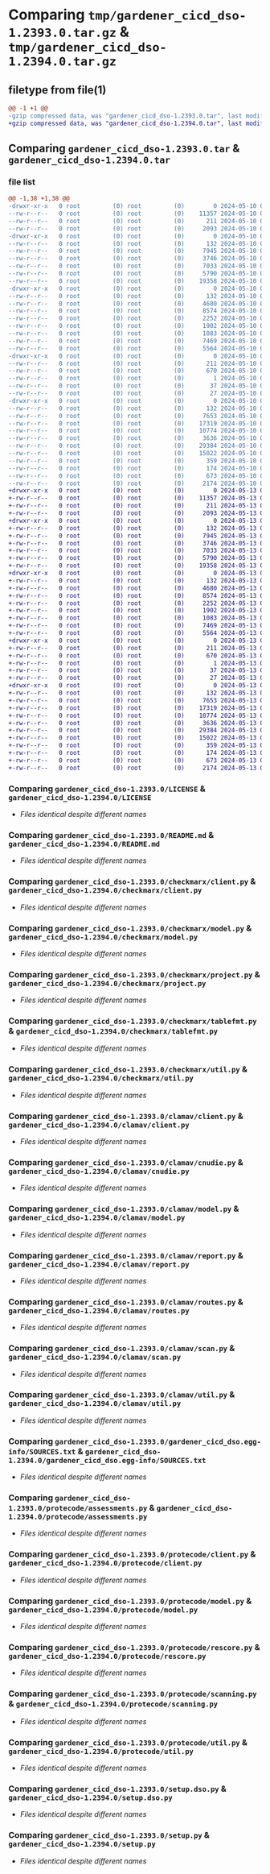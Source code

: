 # Comparing `tmp/gardener_cicd_dso-1.2393.0.tar.gz` & `tmp/gardener_cicd_dso-1.2394.0.tar.gz`

## filetype from file(1)

```diff
@@ -1 +1 @@
-gzip compressed data, was "gardener_cicd_dso-1.2393.0.tar", last modified: Fri May 10 09:07:10 2024, max compression
+gzip compressed data, was "gardener_cicd_dso-1.2394.0.tar", last modified: Mon May 13 06:01:17 2024, max compression
```

## Comparing `gardener_cicd_dso-1.2393.0.tar` & `gardener_cicd_dso-1.2394.0.tar`

### file list

```diff
@@ -1,38 +1,38 @@
-drwxr-xr-x   0 root         (0) root         (0)        0 2024-05-10 09:07:10.720555 gardener_cicd_dso-1.2393.0/
--rw-r--r--   0 root         (0) root         (0)    11357 2024-05-10 09:05:08.000000 gardener_cicd_dso-1.2393.0/LICENSE
--rw-r--r--   0 root         (0) root         (0)      211 2024-05-10 09:07:10.720555 gardener_cicd_dso-1.2393.0/PKG-INFO
--rw-r--r--   0 root         (0) root         (0)     2093 2024-05-10 09:05:08.000000 gardener_cicd_dso-1.2393.0/README.md
-drwxr-xr-x   0 root         (0) root         (0)        0 2024-05-10 09:07:10.716555 gardener_cicd_dso-1.2393.0/checkmarx/
--rw-r--r--   0 root         (0) root         (0)      132 2024-05-10 09:05:08.000000 gardener_cicd_dso-1.2393.0/checkmarx/__init__.py
--rw-r--r--   0 root         (0) root         (0)     7945 2024-05-10 09:05:08.000000 gardener_cicd_dso-1.2393.0/checkmarx/client.py
--rw-r--r--   0 root         (0) root         (0)     3746 2024-05-10 09:05:08.000000 gardener_cicd_dso-1.2393.0/checkmarx/model.py
--rw-r--r--   0 root         (0) root         (0)     7033 2024-05-10 09:05:08.000000 gardener_cicd_dso-1.2393.0/checkmarx/project.py
--rw-r--r--   0 root         (0) root         (0)     5790 2024-05-10 09:05:08.000000 gardener_cicd_dso-1.2393.0/checkmarx/tablefmt.py
--rw-r--r--   0 root         (0) root         (0)    19358 2024-05-10 09:05:08.000000 gardener_cicd_dso-1.2393.0/checkmarx/util.py
-drwxr-xr-x   0 root         (0) root         (0)        0 2024-05-10 09:07:10.720555 gardener_cicd_dso-1.2393.0/clamav/
--rw-r--r--   0 root         (0) root         (0)      132 2024-05-10 09:05:08.000000 gardener_cicd_dso-1.2393.0/clamav/__init__.py
--rw-r--r--   0 root         (0) root         (0)     4680 2024-05-10 09:05:08.000000 gardener_cicd_dso-1.2393.0/clamav/client.py
--rw-r--r--   0 root         (0) root         (0)     8574 2024-05-10 09:05:08.000000 gardener_cicd_dso-1.2393.0/clamav/cnudie.py
--rw-r--r--   0 root         (0) root         (0)     2252 2024-05-10 09:05:08.000000 gardener_cicd_dso-1.2393.0/clamav/model.py
--rw-r--r--   0 root         (0) root         (0)     1902 2024-05-10 09:05:08.000000 gardener_cicd_dso-1.2393.0/clamav/report.py
--rw-r--r--   0 root         (0) root         (0)     1083 2024-05-10 09:05:08.000000 gardener_cicd_dso-1.2393.0/clamav/routes.py
--rw-r--r--   0 root         (0) root         (0)     7469 2024-05-10 09:05:08.000000 gardener_cicd_dso-1.2393.0/clamav/scan.py
--rw-r--r--   0 root         (0) root         (0)     5564 2024-05-10 09:05:08.000000 gardener_cicd_dso-1.2393.0/clamav/util.py
-drwxr-xr-x   0 root         (0) root         (0)        0 2024-05-10 09:07:10.720555 gardener_cicd_dso-1.2393.0/gardener_cicd_dso.egg-info/
--rw-r--r--   0 root         (0) root         (0)      211 2024-05-10 09:07:10.000000 gardener_cicd_dso-1.2393.0/gardener_cicd_dso.egg-info/PKG-INFO
--rw-r--r--   0 root         (0) root         (0)      670 2024-05-10 09:07:10.000000 gardener_cicd_dso-1.2393.0/gardener_cicd_dso.egg-info/SOURCES.txt
--rw-r--r--   0 root         (0) root         (0)        1 2024-05-10 09:07:10.000000 gardener_cicd_dso-1.2393.0/gardener_cicd_dso.egg-info/dependency_links.txt
--rw-r--r--   0 root         (0) root         (0)       37 2024-05-10 09:07:10.000000 gardener_cicd_dso-1.2393.0/gardener_cicd_dso.egg-info/requires.txt
--rw-r--r--   0 root         (0) root         (0)       27 2024-05-10 09:07:10.000000 gardener_cicd_dso-1.2393.0/gardener_cicd_dso.egg-info/top_level.txt
-drwxr-xr-x   0 root         (0) root         (0)        0 2024-05-10 09:07:10.720555 gardener_cicd_dso-1.2393.0/protecode/
--rw-r--r--   0 root         (0) root         (0)      132 2024-05-10 09:05:08.000000 gardener_cicd_dso-1.2393.0/protecode/__init__.py
--rw-r--r--   0 root         (0) root         (0)     7653 2024-05-10 09:05:08.000000 gardener_cicd_dso-1.2393.0/protecode/assessments.py
--rw-r--r--   0 root         (0) root         (0)    17319 2024-05-10 09:05:08.000000 gardener_cicd_dso-1.2393.0/protecode/client.py
--rw-r--r--   0 root         (0) root         (0)    10774 2024-05-10 09:05:08.000000 gardener_cicd_dso-1.2393.0/protecode/model.py
--rw-r--r--   0 root         (0) root         (0)     3636 2024-05-10 09:05:08.000000 gardener_cicd_dso-1.2393.0/protecode/rescore.py
--rw-r--r--   0 root         (0) root         (0)    29384 2024-05-10 09:05:08.000000 gardener_cicd_dso-1.2393.0/protecode/scanning.py
--rw-r--r--   0 root         (0) root         (0)    15022 2024-05-10 09:05:08.000000 gardener_cicd_dso-1.2393.0/protecode/util.py
--rw-r--r--   0 root         (0) root         (0)      359 2024-05-10 09:05:08.000000 gardener_cicd_dso-1.2393.0/pyproject.toml
--rw-r--r--   0 root         (0) root         (0)      174 2024-05-10 09:07:10.724555 gardener_cicd_dso-1.2393.0/setup.cfg
--rw-r--r--   0 root         (0) root         (0)      673 2024-05-10 09:05:08.000000 gardener_cicd_dso-1.2393.0/setup.dso.py
--rw-r--r--   0 root         (0) root         (0)     2174 2024-05-10 09:05:08.000000 gardener_cicd_dso-1.2393.0/setup.py
+drwxr-xr-x   0 root         (0) root         (0)        0 2024-05-13 06:01:17.729260 gardener_cicd_dso-1.2394.0/
+-rw-r--r--   0 root         (0) root         (0)    11357 2024-05-13 06:00:08.000000 gardener_cicd_dso-1.2394.0/LICENSE
+-rw-r--r--   0 root         (0) root         (0)      211 2024-05-13 06:01:17.729260 gardener_cicd_dso-1.2394.0/PKG-INFO
+-rw-r--r--   0 root         (0) root         (0)     2093 2024-05-13 06:00:08.000000 gardener_cicd_dso-1.2394.0/README.md
+drwxr-xr-x   0 root         (0) root         (0)        0 2024-05-13 06:01:17.721260 gardener_cicd_dso-1.2394.0/checkmarx/
+-rw-r--r--   0 root         (0) root         (0)      132 2024-05-13 06:00:08.000000 gardener_cicd_dso-1.2394.0/checkmarx/__init__.py
+-rw-r--r--   0 root         (0) root         (0)     7945 2024-05-13 06:00:08.000000 gardener_cicd_dso-1.2394.0/checkmarx/client.py
+-rw-r--r--   0 root         (0) root         (0)     3746 2024-05-13 06:00:08.000000 gardener_cicd_dso-1.2394.0/checkmarx/model.py
+-rw-r--r--   0 root         (0) root         (0)     7033 2024-05-13 06:00:08.000000 gardener_cicd_dso-1.2394.0/checkmarx/project.py
+-rw-r--r--   0 root         (0) root         (0)     5790 2024-05-13 06:00:08.000000 gardener_cicd_dso-1.2394.0/checkmarx/tablefmt.py
+-rw-r--r--   0 root         (0) root         (0)    19358 2024-05-13 06:00:08.000000 gardener_cicd_dso-1.2394.0/checkmarx/util.py
+drwxr-xr-x   0 root         (0) root         (0)        0 2024-05-13 06:01:17.725260 gardener_cicd_dso-1.2394.0/clamav/
+-rw-r--r--   0 root         (0) root         (0)      132 2024-05-13 06:00:08.000000 gardener_cicd_dso-1.2394.0/clamav/__init__.py
+-rw-r--r--   0 root         (0) root         (0)     4680 2024-05-13 06:00:08.000000 gardener_cicd_dso-1.2394.0/clamav/client.py
+-rw-r--r--   0 root         (0) root         (0)     8574 2024-05-13 06:00:08.000000 gardener_cicd_dso-1.2394.0/clamav/cnudie.py
+-rw-r--r--   0 root         (0) root         (0)     2252 2024-05-13 06:00:08.000000 gardener_cicd_dso-1.2394.0/clamav/model.py
+-rw-r--r--   0 root         (0) root         (0)     1902 2024-05-13 06:00:08.000000 gardener_cicd_dso-1.2394.0/clamav/report.py
+-rw-r--r--   0 root         (0) root         (0)     1083 2024-05-13 06:00:08.000000 gardener_cicd_dso-1.2394.0/clamav/routes.py
+-rw-r--r--   0 root         (0) root         (0)     7469 2024-05-13 06:00:08.000000 gardener_cicd_dso-1.2394.0/clamav/scan.py
+-rw-r--r--   0 root         (0) root         (0)     5564 2024-05-13 06:00:08.000000 gardener_cicd_dso-1.2394.0/clamav/util.py
+drwxr-xr-x   0 root         (0) root         (0)        0 2024-05-13 06:01:17.729260 gardener_cicd_dso-1.2394.0/gardener_cicd_dso.egg-info/
+-rw-r--r--   0 root         (0) root         (0)      211 2024-05-13 06:01:17.000000 gardener_cicd_dso-1.2394.0/gardener_cicd_dso.egg-info/PKG-INFO
+-rw-r--r--   0 root         (0) root         (0)      670 2024-05-13 06:01:17.000000 gardener_cicd_dso-1.2394.0/gardener_cicd_dso.egg-info/SOURCES.txt
+-rw-r--r--   0 root         (0) root         (0)        1 2024-05-13 06:01:17.000000 gardener_cicd_dso-1.2394.0/gardener_cicd_dso.egg-info/dependency_links.txt
+-rw-r--r--   0 root         (0) root         (0)       37 2024-05-13 06:01:17.000000 gardener_cicd_dso-1.2394.0/gardener_cicd_dso.egg-info/requires.txt
+-rw-r--r--   0 root         (0) root         (0)       27 2024-05-13 06:01:17.000000 gardener_cicd_dso-1.2394.0/gardener_cicd_dso.egg-info/top_level.txt
+drwxr-xr-x   0 root         (0) root         (0)        0 2024-05-13 06:01:17.729260 gardener_cicd_dso-1.2394.0/protecode/
+-rw-r--r--   0 root         (0) root         (0)      132 2024-05-13 06:00:08.000000 gardener_cicd_dso-1.2394.0/protecode/__init__.py
+-rw-r--r--   0 root         (0) root         (0)     7653 2024-05-13 06:00:08.000000 gardener_cicd_dso-1.2394.0/protecode/assessments.py
+-rw-r--r--   0 root         (0) root         (0)    17319 2024-05-13 06:00:08.000000 gardener_cicd_dso-1.2394.0/protecode/client.py
+-rw-r--r--   0 root         (0) root         (0)    10774 2024-05-13 06:00:08.000000 gardener_cicd_dso-1.2394.0/protecode/model.py
+-rw-r--r--   0 root         (0) root         (0)     3636 2024-05-13 06:00:08.000000 gardener_cicd_dso-1.2394.0/protecode/rescore.py
+-rw-r--r--   0 root         (0) root         (0)    29384 2024-05-13 06:00:08.000000 gardener_cicd_dso-1.2394.0/protecode/scanning.py
+-rw-r--r--   0 root         (0) root         (0)    15022 2024-05-13 06:00:08.000000 gardener_cicd_dso-1.2394.0/protecode/util.py
+-rw-r--r--   0 root         (0) root         (0)      359 2024-05-13 06:00:08.000000 gardener_cicd_dso-1.2394.0/pyproject.toml
+-rw-r--r--   0 root         (0) root         (0)      174 2024-05-13 06:01:17.729260 gardener_cicd_dso-1.2394.0/setup.cfg
+-rw-r--r--   0 root         (0) root         (0)      673 2024-05-13 06:00:08.000000 gardener_cicd_dso-1.2394.0/setup.dso.py
+-rw-r--r--   0 root         (0) root         (0)     2174 2024-05-13 06:00:08.000000 gardener_cicd_dso-1.2394.0/setup.py
```

### Comparing `gardener_cicd_dso-1.2393.0/LICENSE` & `gardener_cicd_dso-1.2394.0/LICENSE`

 * *Files identical despite different names*

### Comparing `gardener_cicd_dso-1.2393.0/README.md` & `gardener_cicd_dso-1.2394.0/README.md`

 * *Files identical despite different names*

### Comparing `gardener_cicd_dso-1.2393.0/checkmarx/client.py` & `gardener_cicd_dso-1.2394.0/checkmarx/client.py`

 * *Files identical despite different names*

### Comparing `gardener_cicd_dso-1.2393.0/checkmarx/model.py` & `gardener_cicd_dso-1.2394.0/checkmarx/model.py`

 * *Files identical despite different names*

### Comparing `gardener_cicd_dso-1.2393.0/checkmarx/project.py` & `gardener_cicd_dso-1.2394.0/checkmarx/project.py`

 * *Files identical despite different names*

### Comparing `gardener_cicd_dso-1.2393.0/checkmarx/tablefmt.py` & `gardener_cicd_dso-1.2394.0/checkmarx/tablefmt.py`

 * *Files identical despite different names*

### Comparing `gardener_cicd_dso-1.2393.0/checkmarx/util.py` & `gardener_cicd_dso-1.2394.0/checkmarx/util.py`

 * *Files identical despite different names*

### Comparing `gardener_cicd_dso-1.2393.0/clamav/client.py` & `gardener_cicd_dso-1.2394.0/clamav/client.py`

 * *Files identical despite different names*

### Comparing `gardener_cicd_dso-1.2393.0/clamav/cnudie.py` & `gardener_cicd_dso-1.2394.0/clamav/cnudie.py`

 * *Files identical despite different names*

### Comparing `gardener_cicd_dso-1.2393.0/clamav/model.py` & `gardener_cicd_dso-1.2394.0/clamav/model.py`

 * *Files identical despite different names*

### Comparing `gardener_cicd_dso-1.2393.0/clamav/report.py` & `gardener_cicd_dso-1.2394.0/clamav/report.py`

 * *Files identical despite different names*

### Comparing `gardener_cicd_dso-1.2393.0/clamav/routes.py` & `gardener_cicd_dso-1.2394.0/clamav/routes.py`

 * *Files identical despite different names*

### Comparing `gardener_cicd_dso-1.2393.0/clamav/scan.py` & `gardener_cicd_dso-1.2394.0/clamav/scan.py`

 * *Files identical despite different names*

### Comparing `gardener_cicd_dso-1.2393.0/clamav/util.py` & `gardener_cicd_dso-1.2394.0/clamav/util.py`

 * *Files identical despite different names*

### Comparing `gardener_cicd_dso-1.2393.0/gardener_cicd_dso.egg-info/SOURCES.txt` & `gardener_cicd_dso-1.2394.0/gardener_cicd_dso.egg-info/SOURCES.txt`

 * *Files identical despite different names*

### Comparing `gardener_cicd_dso-1.2393.0/protecode/assessments.py` & `gardener_cicd_dso-1.2394.0/protecode/assessments.py`

 * *Files identical despite different names*

### Comparing `gardener_cicd_dso-1.2393.0/protecode/client.py` & `gardener_cicd_dso-1.2394.0/protecode/client.py`

 * *Files identical despite different names*

### Comparing `gardener_cicd_dso-1.2393.0/protecode/model.py` & `gardener_cicd_dso-1.2394.0/protecode/model.py`

 * *Files identical despite different names*

### Comparing `gardener_cicd_dso-1.2393.0/protecode/rescore.py` & `gardener_cicd_dso-1.2394.0/protecode/rescore.py`

 * *Files identical despite different names*

### Comparing `gardener_cicd_dso-1.2393.0/protecode/scanning.py` & `gardener_cicd_dso-1.2394.0/protecode/scanning.py`

 * *Files identical despite different names*

### Comparing `gardener_cicd_dso-1.2393.0/protecode/util.py` & `gardener_cicd_dso-1.2394.0/protecode/util.py`

 * *Files identical despite different names*

### Comparing `gardener_cicd_dso-1.2393.0/setup.dso.py` & `gardener_cicd_dso-1.2394.0/setup.dso.py`

 * *Files identical despite different names*

### Comparing `gardener_cicd_dso-1.2393.0/setup.py` & `gardener_cicd_dso-1.2394.0/setup.py`

 * *Files identical despite different names*


